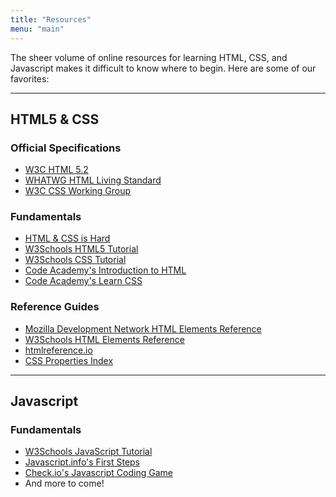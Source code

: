 ```yaml
---
title: "Resources"
menu: "main"
---
```


The sheer volume of online resources for learning HTML, CSS, and Javascript makes it difficult to know where to begin.  Here are some of our favorites:

<hr>

## HTML5 &amp; CSS

### Official Specifications

* [W3C HTML 5.2](https://www.w3.org/TR/html52/)
* [WHATWG HTML Living Standard](https://html.spec.whatwg.org/)
* [W3C CSS Working Group](https://www.w3.org/Style/CSS/)

### Fundamentals

* [HTML &amp; CSS is Hard](https://internetingishard.com/html-and-css/)
* [W3Schools HTML5 Tutorial](https://www.w3schools.com/html/default.asp)
* [W3Schools CSS Tutorial](https://www.w3schools.com/css/default.asp)
* [Code Academy's Introduction to HTML](https://www.codecademy.com/learn/learn-html)
* [Code Academy's Learn CSS](https://www.codecademy.com/learn/learn-css)

### Reference Guides

* [Mozilla Development Network HTML Elements Reference](https://developer.mozilla.org/en-US/docs/Web/HTML/Element)
* [W3Schools HTML Elements Reference](https://www.w3schools.com/tags/)
* [htmlreference.io](https://htmlreference.io/)
* [CSS Properties Index](https://meiert.com/en/indices/css-properties/)

<hr>

## Javascript

### Fundamentals

* [W3Schools JavaScript Tutorial](https://www.w3schools.com/js/)
* [Javascript.info's First Steps](https://javascript.info/first-steps)
* [Check.io's Javascript Coding Game](https://checkio.org/)
* And more to come!